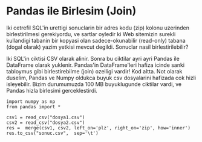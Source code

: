 # Pandas ile Birlesim (Join)

Iki cetrefil SQL'in urettigi sonuclarin bir adres kodu (zip) kolonu
uzerinden birlestirilmesi gerekiyordu, ve sartlar oyledir ki Web
sitemizin surekli kullandigi tabanin bir kopyasi olan
sadece-okunabilir (read-only) tabana (dogal olarak) yazim yetkisi
mevcut degildi. Sonuclar nasil birlestirilebilir?

Iki SQL'in ciktisi CSV olarak alinir. Sonra bu ciktilar ayri ayri
Pandas ile DataFrame olarak yuklenir. Pandas'in DataFrame'leri hafiza
icinde sanki tabloymus gibi birlestirebilme (join) ozelligi vardir!
Kod altta. Not olarak duselim, Pandas ve Numpy oldukca buyuk csv
dosyalarini hafizada cok hizli isleyebilir. Bizim durumumuzda 100 MB
buyuklugunde ciktilar vardi, ve Pandas hizla birlesimi gerceklestirdi.

```
import numpy as np
from pandas import *

csv1 = read_csv("dosya1.csv")
csv2 = read_csv("dosya2.csv")
res =  merge(csv1, csv2, left_on='plz', right_on='zip', how='inner')
res.to_csv("sonuc.csv",  sep='\t')
```



